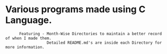 # Various programs made using C Language.

          Featuring - Month-Wise Directories to maintain a better record of when I made them.
                      Detailed README.md's are inside each Directory for more information.
